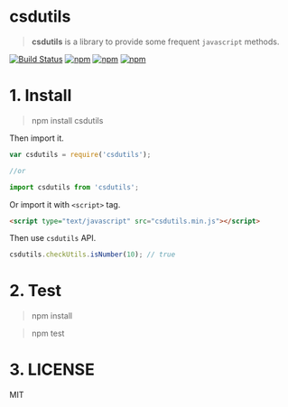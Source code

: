 # csdutils

> **csdutils** is a library to provide some frequent `javascript` methods.

[![Build Status](https://travis-ci.org/csd758371536/csdutils.svg?branch=master)](https://travis-ci.org/csd758371536/csdutils) [![npm](https://img.shields.io/npm/v/csdutils.svg?style=flat-square)](https://www.npmjs.com/package/csdutils) [![npm](https://img.shields.io/npm/dt/csdutils.svg?style=flat-square)](https://www.npmjs.com/package/csdutils) [![npm](https://img.shields.io/npm/l/csdutils.svg?style=flat-square)](https://www.npmjs.com/package/csdutils)


# 1. Install

> npm install csdutils

Then import it.

```js
var csdutils = require('csdutils');

//or

import csdutils from 'csdutils';
```

Or import it with `<script>` tag.

```html
<script type="text/javascript" src="csdutils.min.js"></script>
```

Then use `csdutils` API.

```js
csdutils.checkUtils.isNumber(10); // true
```


# 2. Test

> npm install

> npm test


# 3. LICENSE

MIT
